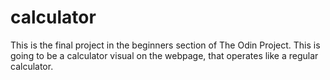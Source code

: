 # calculator

This is the final project in the beginners section of The Odin Project. This is going to be a calculator visual on the webpage, that operates like a regular calculator.